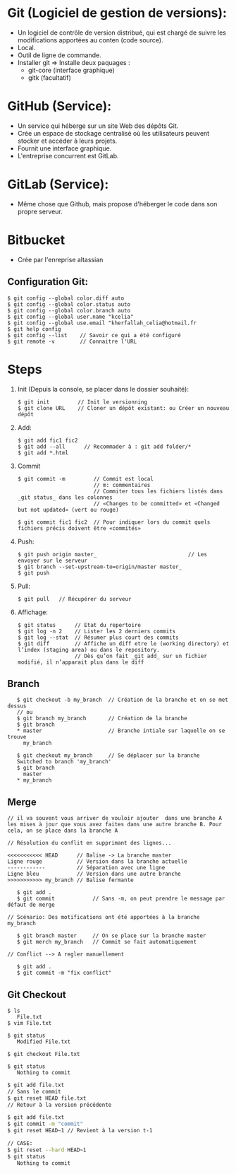 # Git (Logiciel de gestion de versions):

* Un logiciel de contrôle de version distribué, qui est chargé de suivre les modifications apportées au conten (code source).
* Local.
* Outil de ligne de commande.	
* Installer git ⇒ Installe deux paquages : 
    * git-core (interface graphique)
    * gitk (facultatif)

# GitHub (Service):

* Un service qui héberge sur un site Web des dépôts Git.
* Crée un espace de stockage centralisé où les utilisateurs peuvent stocker et accéder à leurs projets.
* Fournit une interface graphique.
* L'entreprise concurrent est GitLab.

# GitLab (Service):

* Même chose que Github, mais propose d'héberger le code dans son propre serveur.

# Bitbucket

*  Crée par l'enreprise altassian


## Configuration Git:

```
$ git config --global color.diff auto
$ git config --global color.status auto
$ git config --global color.branch auto
$ git config --global user.name "kcelia"
$ git config --global use.email "kherfallah_celia@hotmail.fr
$ git help config
$ git config --list    // Savoir ce qui a été configuré
$ git remote -v        // Connaitre l'URL
```

# Steps

1. Init (Depuis la console, se placer dans le dossier souhaité): 

    ```  
    $ git init         // Init le versionning
    $ git clone URL    // Cloner un dépôt existant: ou Créer un nouveau dépôt
    ```
    
1. Add:

    ```
    $ git add fic1 fic2 
    $ git add --all      // Recommader à : git add folder/*
    $ git add *.html        
    ```

1. Commit 

    ```
    $ git commit -m         // Commit est local
                            // m: commentaires 
                            // Commiter tous les fichiers listés dans _git status_ dans les colonnes 
                            // «Changes to be committed» et «Changed but not updated» (vert ou rouge)

    $ git commit fic1 fic2  // Pour indiquer lors du commit quels fichiers précis doivent être «commités»
    ```

1. Push:

    ```
    $ git push origin master_                             // Les envoyer sur le serveur
    $ git branch --set-upstream-to=origin/master master_
    $ git push
    ```

1. Pull:

    `$ git pull   // Récupérer du serveur`

1. Affichage:

    ```
    $ git status      // Etat du repertoire
    $ git log -n 2    // Lister les 2 derniers commits
    $ git log --stat  // Résumer plus court des commits
    $ git diff        // Affiche un diff etre le (working directory) et l’index (staging area) ou dans le repository. 
                      // Dès qu’on fait _git add_ sur un fichier modifié, il n’apparait plus dans le diff
    ```

## Branch 

```
   $ git checkout -b my_branch  // Création de la branche et on se met dessus
   // ou 
   $ git branch my_branch       // Création de la branche
   $ git branch 
   * master                     // Branche intiale sur laquelle on se trouve
     my_branch
   
   $ git checkout my_branch     // Se déplacer sur la branche
   Switched to branch 'my_branch'
   $ git branch 
     master     
   * my_branch
```

## Merge 

```
// il va souvent vous arriver de vouloir ajouter  dans une branche A les mises à jour que vous avez faites dans une autre branche B. Pour cela, on se place dans la branche A

// Résolution du conflit en supprimant des lignes...

<<<<<<<<<<< HEAD      // Balise -> La branche master
Ligne rouge           // Version dans la branche actuelle
------------          // Séparation avec une ligne
Ligne bleu            // Version dans une autre branche 
>>>>>>>>>>> my_branch // Balise fermante 

   $ git add . 
   $ git commit            // Sans -m, on peut prendre le message par défaut de merge

// Scénario: Des motifications ont été apportées à la branche my_branch
  
   $ git branch master     // On se place sur la branche master
   $ git merch my_branch   // Commit se fait automatiquement 
   
// Conflict --> A regler manuellement 
   
   $ git add .
   $ git commit -m "fix conflict"
```

## Git Checkout 

```
$ ls
   File.txt
$ vim File.txt

$ git status
   Modified File.txt

$ git checkout File.txt

$ git status
   Nothing to commit
```   

```Bash
$ git add file.txt
// Sans le commit 
$ git reset HEAD file.txt
// Retour à la version précédente 

$ git add file.txt
$ git commit -m "commit"
$ git reset HEAD~1 // Revient à la version t-1

// CASE:
$ git reset --hard HEAD~1
$ git status
   Nothing to commit
```
